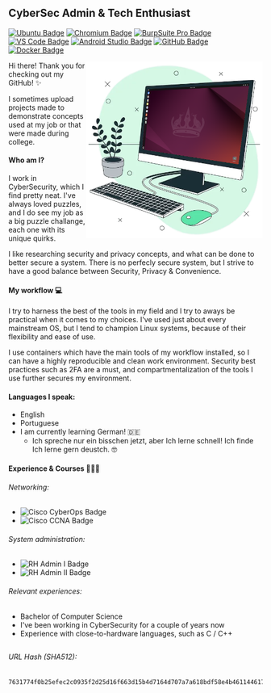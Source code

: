 ## CyberSec Admin & Tech Enthusiast
[![Ubuntu Badge](https://img.shields.io/badge/Ubuntu-E95420?logo=ubuntu&logoColor=white)](https://ubuntu.com/desktop)
[![Chromium Badge](https://img.shields.io/badge/Chromium-4285F4?logo=googlechrome&logoColor=white)](https://chromium.org/Home)
[![BurpSuite Pro Badge](https://img.shields.io/badge/BurpSuite_Pro-5B4FFF?logo=burpsuite&logoColor=white)](https://portswigger.net/burp)
[![VS Code Badge](https://img.shields.io/badge/VS_Code-0098FF?logo=visualstudiocode&logoColor=white)](https://code.visualstudio.com)
[![Android Studio Badge](https://img.shields.io/badge/Android_Studio-3DDC84?logo=androidstudio&logoColor=white)](https://developer.android.com/studio)
[![GitHub Badge](https://img.shields.io/badge/GitHub-171515?logo=github)](https://github.com)
[![Docker Badge](https://img.shields.io/badge/Docker-1D63ED?logo=docker&logoColor=white)](https://docker.com)

<img src="assets/imgs/workstation.png" alt="Workstation" width="350" height="350" align="right"/>

<p align="left">

  Hi there! Thank you for checking out my GitHub! ✨

  I sometimes upload projects made to demonstrate concepts used at my job or that were made during college.

  #### Who am I?
  I work in CyberSecurity, which I find pretty neat. I've always loved puzzles, and I do see my job as a big puzzle challange, each one with its unique quirks.

  I like researching security and privacy concepts, and what can be done to better secure a system. There is no perfecly secure system, but I strive to have a good balance between Security, Privacy & Convenience.

</p>

#### My workflow 💻
I try to harness the best of the tools in my field and I try to aways be practical when it comes to my choices. I've used just about every mainstream OS, but I tend to champion Linux systems, because of their flexibility and ease of use.

I use containers which have the main tools of my workflow installed, so I can have a highly reproducible and clean work environment. Security best practices such as 2FA are a must, and compartmentalization of the tools I use further secures my environment.

#### Languages I speak:
- English
- Portuguese
- I am currently learning German! 🇩🇪
  - Ich spreche nur ein bisschen jetzt, aber Ich lerne schnell! Ich finde Ich lerne gern deustch. 🤓

#### Experience & Courses 🧑🏼‍🎓
###### Networking:
- ![Cisco CyberOps Badge](https://img.shields.io/badge/Cisco_CyberOps_Associate-dodgerblue?logo=cisco&logoColor=white)
- ![Cisco CCNA Badge](https://img.shields.io/badge/Cisco_CCNA_I-dodgerblue?logo=cisco&logoColor=white)
###### System administration:
- ![RH Admin I Badge](https://img.shields.io/badge/Red_Hat_System_Administration_I_(RH124)-firebrick?logo=redhat)
- ![RH Admin II Badge](https://img.shields.io/badge/Red_Hat_System_Administration_II_(RH134)-firebrick?logo=redhat)
###### Relevant experiences:
- Bachelor of Computer Science
- I've been working in CyberSecurity for a couple of years now
- Experience with close-to-hardware languages, such as C / C++

<!--
#### Contact me

[In-Progress]
-->

##
###### URL Hash (SHA512):
```
7631774f0b25efec2c0935f2d25d16f663d15b4d7164d707a7a618bdf58e4b461144617e2e4bd3bbb8ec8eea62f5a902caed4ae28114867218a73c44e249023d
```

